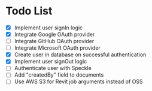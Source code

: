 # Todo List

- [x] Implement user signIn logic
- [x] Integrate Google OAuth provider
- [ ] Integrate GitHub OAuth provider
- [ ] Integrate Microsoft OAuth provider
- [x] Create user in database on successful authentication
- [x] Implement user signOut logic
- [ ] Authenticate user with Speckle
- [ ] Add "createdBy" field to documents
- [ ] Use AWS S3 for Revit job arguments instead of OSS
